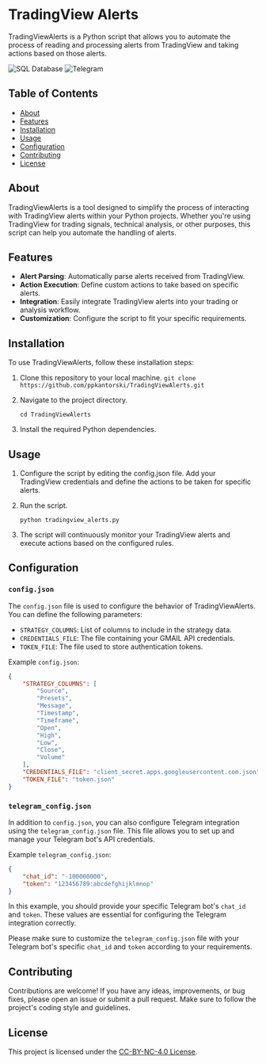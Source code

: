 # TradingView Alerts

TradingViewAlerts is a Python script that allows you to automate the process of reading and processing alerts from TradingView and taking actions based on those alerts.

![SQL Database](https://github.com/ppkantorski/TradingViewAlerts/blob/main/.demo/SQL%20Database.png)
![Telegram](https://github.com/ppkantorski/TradingViewAlerts/blob/main/.demo/Telegram.png)

## Table of Contents
- [About](#about)
- [Features](#features)
- [Installation](#installation)
- [Usage](#usage)
- [Configuration](#configuration)
- [Contributing](#contributing)
- [License](#license)

## About

TradingViewAlerts is a tool designed to simplify the process of interacting with TradingView alerts within your Python projects. Whether you're using TradingView for trading signals, technical analysis, or other purposes, this script can help you automate the handling of alerts.

## Features

- **Alert Parsing**: Automatically parse alerts received from TradingView.
- **Action Execution**: Define custom actions to take based on specific alerts.
- **Integration**: Easily integrate TradingView alerts into your trading or analysis workflow.
- **Customization**: Configure the script to fit your specific requirements.

## Installation

To use TradingViewAlerts, follow these installation steps:

1. Clone this repository to your local machine.
   ```git clone https://github.com/ppkantorski/TradingViewAlerts.git```

2. Navigate to the project directory.

   ```cd TradingViewAlerts```

3. Install the required Python dependencies.


## Usage

1. Configure the script by editing the config.json file. Add your TradingView credentials and define the actions to be taken for specific alerts.

2. Run the script.

    ```python tradingview_alerts.py```

3. The script will continuously monitor your TradingView alerts and execute actions based on the configured rules.

## Configuration

### `config.json`

The `config.json` file is used to configure the behavior of TradingViewAlerts. You can define the following parameters:

- `STRATEGY_COLUMNS`: List of columns to include in the strategy data.
- `CREDENTIALS_FILE`: The file containing your GMAIL API credentials.
- `TOKEN_FILE`: The file used to store authentication tokens.

Example `config.json`:

```json
{
    "STRATEGY_COLUMNS": [
        "Source",
        "Presets",
        "Message",
        "Timestamp",
        "Timeframe",
        "Open",
        "High",
        "Low",
        "Close",
        "Volume"
    ],
    "CREDENTIALS_FILE": "client_secret.apps.googleusercontent.com.json",
    "TOKEN_FILE": "token.json"
}
```

### `telegram_config.json`
In addition to `config.json`, you can also configure Telegram integration using the `telegram_config.json` file. This file allows you to set up and manage your Telegram bot's API credentials.

Example `telegram_config.json`:
```json
{
    "chat_id": "-100000000",
    "token": "123456789:abcdefghijklmnop"
}
```

In this example, you should provide your specific Telegram bot's `chat_id` and `token`. These values are essential for configuring the Telegram integration correctly.

Please make sure to customize the `telegram_config.json` file with your Telegram bot's specific `chat_id` and `token` according to your requirements.


## Contributing

Contributions are welcome! If you have any ideas, improvements, or bug fixes, please open an issue or submit a pull request. Make sure to follow the project's coding style and guidelines.

## License

This project is licensed under the [CC-BY-NC-4.0 License](LICENSE).
